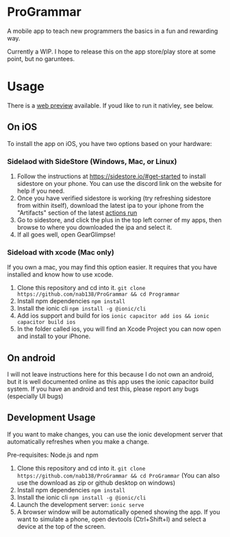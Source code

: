 # ProGrammar

A mobile app to teach new programmers the basics in a fun and rewarding way.


Currently a WIP. I hope to release this on the app store/play store at some point, but no garuntees.

# Usage
There is a [web preview](https://dashboard.ionicframework.com/app/28f7b0bb/preview/) available. If youd like to run it nativley, see below.
## On iOS
To install the app on iOS, you have two options based on your hardware:
### Sidelaod with SideStore (Windows, Mac, or Linux)
1. Follow the instructions at https://sidestore.io/#get-started to install sidestore on your phone. You can use the discord link on the website for help if you need.
2. Once you have verified sidestore is working (try refreshing sidestore from within itself), download the latest ipa to your iphone from the "Artifacts" section of the latest [actions run](https://github.com/nab138/GearGlimpse/actions/workflows/build.yml)
3. Go to sidestore, and click the plus in the top left corner of my apps, then browse to where you downloaded the ipa and select it.
4. If all goes well, open GearGlimpse!
### Sideload with xcode (Mac only)
If you own a mac, you may find this option easier. It requires that you have installed and know how to use xcode.
1. Clone this repository and cd into it. `git clone https://github.com/nab138/ProGrammar && cd Programmar`
2. Install npm dependencies `npm install`
3. Install the ionic cli `npm install -g @ionic/cli`
4. Add ios support and build for ios `ionic capacitor add ios && ionic capacitor build ios`
5. In the folder called ios, you will find an Xcode Project you can now open and install to your iPhone.
## On android
I will not leave instructions here for this because I do not own an android, but it is well documented online as this app uses the ionic capacitor build system. If you have an android and test this, please report any bugs (especially UI bugs)
## Development Usage
If you want to make changes, you can use the ionic development server that automatically refreshes when you make a change.

Pre-requisites: Node.js and npm
1. Clone this repository and cd into it. `git clone https://github.com/nab138/ProGrammar && cd ProGrammar`  (You can also use the download as zip or github desktop on windows)
2. Install npm dependencies `npm install`
3. Install the ionic cli `npm install -g @ionic/cli`
4. Launch the development server: `ionic serve`
5. A browser window will be automatically opened showing the app. If you want to simulate a phone, open devtools (Ctrl+Shift+I) and select a device at the top of the screen.
